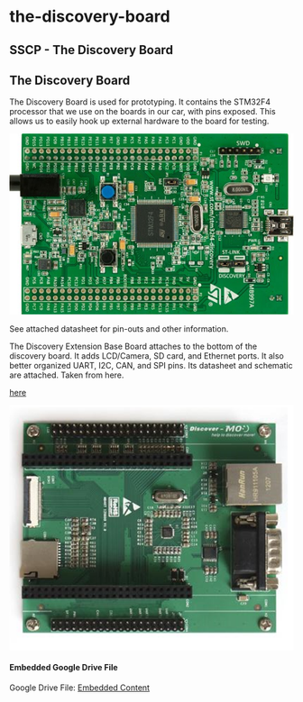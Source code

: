 # the-discovery-board

## SSCP - The Discovery Board

## The Discovery Board

The Discovery Board is used for prototyping.  It contains the STM32F4 processor that we use on the boards in our car, with pins exposed.  This allows us to easily hook up external hardware to the board for testing.

![](../../../../../assets/image_6ce703817e.jpg)

See attached datasheet for pin-outs and other information.

The Discovery Extension Base Board attaches to the bottom of the discovery board.  It adds LCD/Camera, SD card, and Ethernet ports. It also better organized UART, I2C, CAN, and SPI pins. Its datasheet and schematic are attached. Taken from here.

[here](https://www.element14.com/community/docs/DOC-51693/l/stm32f4dis-bb-stm32dis-cam-stm32f4dis-lcd-discover-more-schematics)

![](../../../../../assets/image_510d2078be.png)

#### Embedded Google Drive File

Google Drive File: [Embedded Content](https://drive.google.com/embeddedfolderview?id=1YglALfjxZmowZr0OqefQXYlvpFsdFcV0#list)
